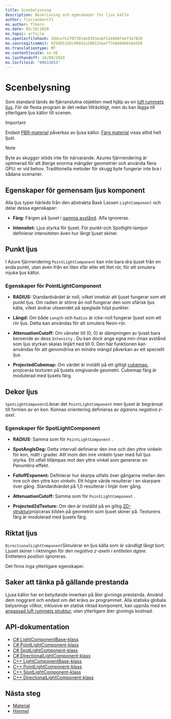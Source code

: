 ```yaml
---
title: Scenbelysning
description: Beskrivning och egenskaper för ljus källa
author: florianborn71
ms.author: flborn
ms.date: 02/10/2020
ms.topic: article
ms.openlocfilehash: 2ddce7e2f073914e9393eabf12e8b0f4ef347828
ms.sourcegitcommit: 829d951d5c90442a38012daaf77e86046018e5b9
ms.translationtype: MT
ms.contentlocale: sv-SE
ms.lasthandoff: 10/09/2020
ms.locfileid: "89613653"
---
```

# <a name="scene-lighting"></a>Scenbelysning

Som standard tänds de fjärranslutna objekten med hjälp av en [luft rummets ljus](sky.md). För de flesta program är det redan tillräckligt, men du kan lägga till ytterligare ljus källor till scenen.

> [!IMPORTANT]
> Endast [PBR-material](pbr-materials.md) påverkas av ljusa källor. [Färg material](color-materials.md) visas alltid helt ljust.

> [!NOTE]
> Byte av skuggor stöds inte för närvarande. Azures fjärrrendering är optimerad för att återge enorma mängder geometrier och använda flera GPU: er vid behov. Traditionella metoder för skugg byte fungerar inte bra i sådana scenarier.

## <a name="common-light-component-properties"></a>Egenskaper för gemensam ljus komponent

Alla ljus typer härleds från den abstrakta Bask Lassen `LightComponent` och delar dessa egenskaper:

* **Färg:** Färgen på ljuset i [gamma avstånd](https://en.wikipedia.org/wiki/SRGB). Alfa ignoreras.

* **Intensitet:** Ljus styrka för ljuset. För punkt-och Spotlight-lampor definierar intensiteten även hur långt ljuset skiner.

## <a name="point-light"></a>Punkt ljus

I Azure fjärrrendering `PointLightComponent` kan inte bara dra ljuset från en enda punkt, utan även från en liten sfär eller ett litet rör, för att simulera mjuka ljus källor.

### <a name="pointlightcomponent-properties"></a>Egenskaper för PointLightComponent

* **RADIUS:** Standardvärdet är noll, vilket innebär att ljuset fungerar som ett punkt ljus. Om radien är större än noll fungerar den som sfärisk ljus källa, vilket ändrar utseendet på speglade höjd punkter.

* **Längd:** Om både `Length` och `Radius` är icke-noll fungerar ljuset som ett rör ljus. Detta kan användas för att simulera Neon-rör.

* **AttenuationCutoff:** Om vänster till (0, 0) är dämpningen av ljuset bara beroende av dess `Intensity` . Du kan dock ange egna min-/max avstånd som ljus styrkan skalas linjärt ned till 0. Den här funktionen kan användas för att genomdriva en mindre mängd påverkan av ett speciellt ljus.

* **ProjectedCubemap:** Om värdet är inställt på ett giltigt [cubemap](../../concepts/textures.md), projiceras texturen på ljusets omgivande geometri. Cubemap färg är modulerad med ljusets färg.

## <a name="spot-light"></a>Dekor ljus

`SpotLightComponent`Liknar det `PointLightComponent` men ljuset är begränsat till formen av en kon. Konnas orientering definieras av *ägarens negativa z-axel*.

### <a name="spotlightcomponent-properties"></a>Egenskaper för SpotLightComponent

* **RADIUS:** Samma som för `PointLightComponent` .

* **SpotAngleDeg:** Detta intervall definierar den inre och den yttre vinkeln för kon, mätt i grader. Allt inom den inre vinkeln lyser med full ljus styrka. Ett utfall tillämpas mot den yttre vinkel som genererar en Penumbra effekt.

* **FalloffExponent:** Definierar hur skarpa utfalls över gångarna mellan den inre och den yttre kon vinkeln. Ett högre värde resulterar i en skarpare över gång. Standardvärdet på 1,0 resulterar i linjär över gång.

* **AttenuationCutoff:** Samma som för `PointLightComponent` .

* **Projected2dTexture:** Om den är inställd på en giltig [2D-struktur](../../concepts/textures.md)projiceras bilden på geometrin som ljuset skiner på. Texturens färg är modulerad med ljusets färg.

## <a name="directional-light"></a>Riktat ljus

`DirectionalLightComponent`Simulerar en ljus källa som är oändligt långt bort. Ljuset skiner i riktningen för den *negativa z-axeln i entiteten ägare*. Entitetens position ignoreras.

Det finns inga ytterligare egenskaper.

## <a name="performance-considerations"></a>Saker att tänka på gällande prestanda

Ljusa källor har en betydande inverkan på åter givnings prestanda. Använd dem noggrant och endast om det krävs av programmet. Alla statiska globala belysnings villkor, inklusive en statisk riktad komponent, kan uppnås med en [anpassad luft rummets struktur](sky.md), utan ytterligare åter givnings kostnad.

## <a name="api-documentation"></a>API-dokumentation

* [C# LightComponentBase-klass](https://docs.microsoft.com/dotnet/api/microsoft.azure.remoterendering.lightcomponentbase)
* [C# PointLightComponent-klass](https://docs.microsoft.com/dotnet/api/microsoft.azure.remoterendering.pointlightcomponent)
* [C# SpotLightComponent-klass](https://docs.microsoft.com/dotnet/api/microsoft.azure.remoterendering.spotlightcomponent)
* [C# DirectionalLightComponent-klass](https://docs.microsoft.com/dotnet/api/microsoft.azure.remoterendering.directionallightcomponent)
* [C++ LightComponentBase-klass](https://docs.microsoft.com/cpp/api/remote-rendering/lightcomponentbase)
* [C++ PointLightComponent-klass](https://docs.microsoft.com/cpp/api/remote-rendering/pointlightcomponent)
* [C++ SpotLightComponent-klass](https://docs.microsoft.com/cpp/api/remote-rendering/spotlightcomponent)
* [C++ DirectionalLightComponent-klass](https://docs.microsoft.com/cpp/api/remote-rendering/directionallightcomponent)

## <a name="next-steps"></a>Nästa steg

* [Material](../../concepts/materials.md)
* [Himmel](sky.md)
